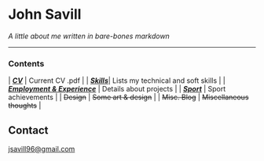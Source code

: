 
# John Savill 
*A little about me written in bare-bones markdown*

***

### Contents

| [__*CV*__](https://john-savill.github.io/Media/Resume_2024-2.pdf) | Current CV .pdf |
| [__*Skills*__](https://john-savill.github.io/skills)| Lists my technical and soft skills |
| [__*Employment & Experience*__](https://john-savill.github.io/experience) | Details about projects |
| [__*Sport*__](https://john-savill.github.io/sports) | Sport achievements |
| ~~Design~~ | ~~Some art & design~~ |
| ~~Misc. Blog~~ | ~~Miscellaneous thoughts~~ |

## Contact
<jsavill96@gmail.com>
